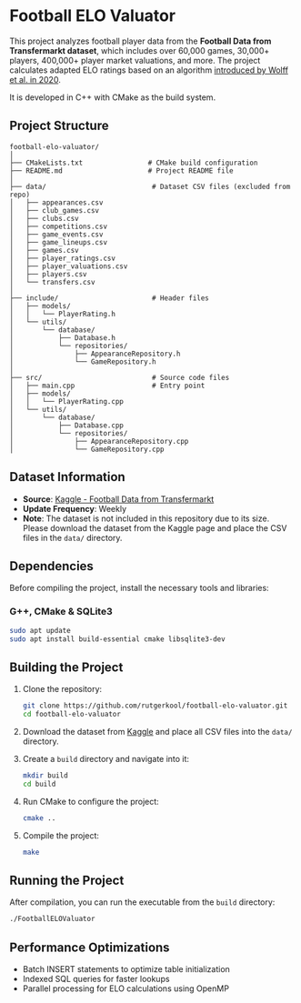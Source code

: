 # Football ELO Valuator

This project analyzes football player data from the **Football Data from Transfermarkt dataset**, which includes over 60,000 games, 30,000+ players, 400,000+ player market valuations, and more. The project calculates adapted ELO ratings based on an algorithm [introduced by Wolff et al. in 2020](https://www.researchgate.net/publication/346383793_A_football_player_rating_system).

It is developed in C++ with CMake as the build system. 

## **Project Structure**

```
football-elo-valuator/
│
├── CMakeLists.txt                # CMake build configuration
├── README.md                     # Project README file
│
├── data/                          # Dataset CSV files (excluded from repo)
│   ├── appearances.csv
│   ├── club_games.csv
│   ├── clubs.csv
│   ├── competitions.csv
│   ├── game_events.csv
│   ├── game_lineups.csv
│   ├── games.csv
│   ├── player_ratings.csv
│   ├── player_valuations.csv
│   ├── players.csv
│   └── transfers.csv
│
├── include/                       # Header files
│   ├── models/
│   │   └── PlayerRating.h
│   └── utils/
│       └── database/
│           ├── Database.h
│           └── repositories/
│               ├── AppearanceRepository.h
│               └── GameRepository.h
│
├── src/                           # Source code files
│   ├── main.cpp                   # Entry point
│   ├── models/
│   │   └── PlayerRating.cpp
│   └── utils/
│       └── database/
│           ├── Database.cpp
│           └── repositories/
│               ├── AppearanceRepository.cpp
│               └── GameRepository.cpp
```

## **Dataset Information**
- **Source**: [Kaggle - Football Data from Transfermarkt](https://www.kaggle.com/datasets/davidcariboo/player-scores)
- **Update Frequency**: Weekly
- **Note**: The dataset is not included in this repository due to its size. Please download the dataset from the Kaggle page and place the CSV files in the `data/` directory.

## **Dependencies**

Before compiling the project, install the necessary tools and libraries:

### **G++, CMake & SQLite3**
```bash
sudo apt update
sudo apt install build-essential cmake libsqlite3-dev
```

## **Building the Project**

1. Clone the repository:
   ```bash
   git clone https://github.com/rutgerkool/football-elo-valuator.git
   cd football-elo-valuator
   ```

2. Download the dataset from [Kaggle](https://www.kaggle.com/datasets/davidcariboo/player-scores) and place all CSV files into the `data/` directory.

3. Create a `build` directory and navigate into it:
   ```bash
   mkdir build
   cd build
   ```

4. Run CMake to configure the project:
   ```bash
   cmake ..
   ```

5. Compile the project:
   ```bash
   make
   ```

## **Running the Project**

After compilation, you can run the executable from the `build` directory:
```bash
./FootballELOValuator
```

## **Performance Optimizations**
- Batch INSERT statements to optimize table initialization
- Indexed SQL queries for faster lookups
- Parallel processing for ELO calculations using OpenMP
